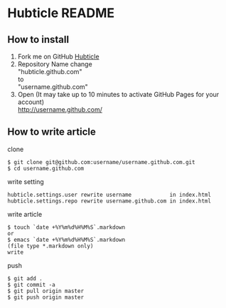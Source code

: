 # Hubticle README

## How to install
1. Fork me on GitHub <a href="https://github.com/hubticle/hubticle.github.com/">Hubticle</a>  
2. Repository Name change  
    "hubticle.github.com"  
    to  
    "username.github.com"  
3. Open (It may take up to 10 minutes to activate GitHub Pages for your account)  
    http://username.github.com/  

## How to write article
clone  
  
    $ git clone git@github.com:username/username.github.com.git
    $ cd username.github.com

write setting  
  
    hubticle.settings.user rewrite username            in index.html
    hubticle.settings.repo rewrite username.github.com in index.html

write article  
  
    $ touch `date +%Y%m%d%H%M%S`.markdown
    or
    $ emacs `date +%Y%m%d%H%M%S`.markdown
    (file type *.markdown only)
    write

push  
  
    $ git add .
    $ git commit -a
    $ git pull origin master
    $ git push origin master
